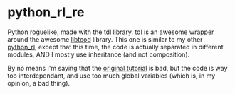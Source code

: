 # python_rl_re

Python roguelike, made with the [tdl](https://pythonhosted.org/tdl/) library. [tdl](https://pythonhosted.org/tdl/) is an awesome wrapper around the awesome [libtcod](http://roguecentral.org/doryen/data/libtcod/doc/1.5.1/index2.html) library. This one is similar to my other [python_rl](https://github.com/Coul33t/python_rl), except that this time, the code is actually separated in different modules, AND I mostly use inheritance (and not composition).

By no means I'm saying that the [original tutorial](http://www.roguebasin.com/index.php?title=Complete_Roguelike_Tutorial,_using_python%2Blibtcod) is bad, but the code is way too interdependant, and use too much global variables (which is, in my opinion, a bad thing).
